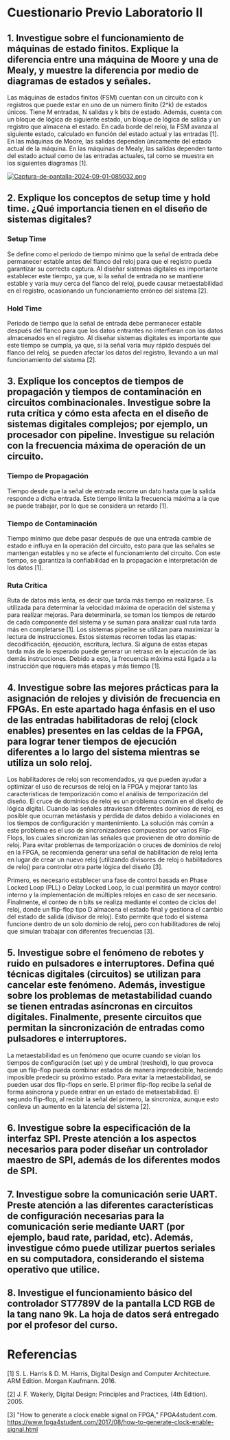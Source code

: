 # Cuestionario Previo Laboratorio II

##  1. Investigue sobre el funcionamiento de máquinas de estado finitos. Explique la diferencia entre una máquina de Moore y una de Mealy, y muestre la diferencia por medio de diagramas de estados y señales.

Las máquinas de estados finitos (FSM) cuentan con un circuito con k registros que puede estar en uno de un número finito (2^k) de estados únicos. Tiene M entradas, N salidas y k bits de estado. Además, cuenta con un bloque de lógica de siguiente estado, un bloque de lógica de salida y un registro que almacena el estado. En cada borde del reloj, la FSM avanza al siguiente estado, calculado en función del estado actual y las entradas [1]. 
En las máquinas de Moore, las salidas dependen únicamente del estado actual de la máquina. En las máquinas de Mealy, las salidas dependen tanto del estado actual como de las entradas actuales, tal como se muestra en los siguientes diagramas [1].

[![Captura-de-pantalla-2024-09-01-085032.png](https://i.postimg.cc/5tRybY1T/Captura-de-pantalla-2024-09-01-085032.png)](https://postimg.cc/p9KRBdmJ)

## 2. Explique los conceptos de setup time y hold time. ¿Qué importancia tienen en el diseño de sistemas digitales?

### Setup Time

Se define como el periodo de tiempo mínimo que la señal de entrada debe permanecer estable antes del flanco del reloj para que el registro pueda garantizar su correcta captura. Al diseñar sistemas digitales es importante establecer este tiempo, ya que, si la señal de entrada no se mantiene estable y varía muy cerca del flanco del reloj, puede causar metaestabilidad en el registro, ocasionando un funcionamiento erróneo del sistema [2].

### Hold Time

Periodo de tiempo que la señal de entrada debe permanecer estable después del flanco para que los datos entrantes no interfieran con los datos almacenados en el registro. Al diseñar sistemas digitales es importante que este tiempo se cumpla, ya que, si la señal varía muy rápido después del flanco del reloj, se pueden afectar los datos del registro, llevando a un mal funcionamiento del sistema [2].

## 3. Explique los conceptos de tiempos de propagación y tiempos de contaminación en circuitos combinacionales. Investigue sobre la ruta crítica y cómo esta afecta en el diseño de sistemas digitales complejos; por ejemplo, un procesador con pipeline. Investigue su relación con la frecuencia máxima de operación de un circuito.

### Tiempo de Propagación

Tiempo desde que la señal de entrada recorre un dato hasta que la salida responde a dicha entrada. Este tiempo limita la frecuencia máxima a la que se puede trabajar, por lo que se considera un retardo [1].

### Tiempo de Contaminación

Tiempo mínimo que debe pasar después de que una entrada cambie de estado e influya en la operación del circuito, esto para que las señales se mantengan estables y no se afecte el funcionamiento del circuito. Con este tiempo, se garantiza la confiabilidad en la propagación e interpretación de los datos [1].

### Ruta Crítica

Ruta de datos más lenta, es decir que tarda más tiempo en realizarse. Es utilizada para determinar la velocidad máxima de operación del sistema y para realizar mejoras. Para determinarla, se toman los tiempos de retardo de cada componente del sistema y se suman para analizar cual ruta tarda más en completarse [1].
Los sistemas pipeline se utilizan para maximizar la lectura de instrucciones. Estos sistemas recorren todas las etapas: decodificación, ejecución, escritura, lectura. Si alguna de estas etapas tarda más de lo esperado puede generar un retraso en la ejecución de las demás instrucciones. Debido a esto, la frecuencia máxima está ligada a la instrucción que requiera más etapas y más tiempo [1]. 


## 4. Investigue sobre las mejores prácticas para la asignación de relojes y división de frecuencia en FPGAs. En este apartado haga énfasis en el uso de las entradas habilitadoras de reloj (clock enables) presentes en las celdas de la FPGA, para lograr tener tiempos de ejecución diferentes a lo largo del sistema mientras se utiliza un solo reloj.


Los habilitadores de reloj son recomendados, ya que pueden ayudar a optimizar el uso de recursos de reloj en la FPGA y mejorar tanto las características de temporización como el análisis de temporización del diseño. El cruce de dominios de reloj es un problema común en el diseño de lógica digital. Cuando las señales atraviesan diferentes dominios de reloj, es posible que ocurran metástasis y pérdida de datos debido a violaciones en los tiempos de configuración y mantenimiento. La solución más común a este problema es el uso de sincronizadores compuestos por varios Flip-Flops, los cuales sincronizan las señales que provienen de otro dominio de reloj. Para evitar problemas de temporización o cruces de dominios de reloj en la FPGA, se recomienda generar una señal de habilitación de reloj lenta en lugar de crear un nuevo reloj (utilizando divisores de reloj o habilitadores de reloj) para controlar otra parte lógica del diseño [3]. 

Primero, es necesario establecer una fase de control basada en Phase Locked Loop (PLL) o Delay Locked Loop, lo cual permitirá un mayor control interno y la implementación de múltiples relojes en caso de ser necesario. Finalmente, el conteo de n bits se realiza mediante el conteo de ciclos del reloj, donde un flip-flop tipo D almacena el estado final y gestiona el cambio del estado de salida (divisor de reloj). Esto permite que todo el sistema funcione dentro de un solo dominio de reloj, pero con habilitadores de reloj que simulan trabajar con diferentes frecuencias [3]. 




## 5. Investigue sobre el fenómeno de rebotes y ruido en pulsadores e interruptores. Defina qué técnicas digitales (circuitos) se utilizan para cancelar este fenómeno. Además, investigue sobre los problemas de metastabilidad cuando se tienen entradas asíncronas en circuitos digitales. Finalmente, presente circuitos que permitan la sincronización de entradas como pulsadores e interruptores.

 
La metaestabilidad es un fenómeno que ocurre cuando se violan los tiempos de configuración (set up) y de umbral (treshold), lo que provoca que un flip-flop pueda combinar estados de manera impredecible, haciendo imposible predecir su próximo estado. Para evitar la metaestabilidad, se pueden usar dos flip-flops en serie. El primer flip-flop recibe la señal de forma asíncrona y puede entrar en un estado de metaestabilidad. El segundo flip-flop, al recibir la señal del primero, la sincroniza, aunque esto conlleva un aumento en la latencia del sistema [2]. 

 


## 6. Investigue sobre la especificación de la interfaz SPI. Preste atención a los aspectos necesarios para poder diseñar un controlador maestro de SPI, además de los diferentes modos de SPI.

## 7. Investigue sobre la comunicación serie UART. Preste atención a las diferentes características de configuración necesarias para la comunicación serie mediante UART (por ejemplo, baud rate, paridad, etc). Además, investigue cómo puede utilizar puertos seriales en su computadora, considerando el sistema operativo que utilice.

## 8. Investigue el funcionamiento básico del controlador ST7789V de la pantalla LCD RGB de la tang nano 9k. La hoja de datos será entregado por el profesor del curso.


# Referencias

[1] S. L. Harris & D. M. Harris, Digital Design and Computer Architecture. ARM Edition. Morgan Kaufmann. 2016.

[2] J. F. Wakerly, Digital Design: Principles and Practices, (4th Edition). 2005.

[3] "How to generate a clock enable signal on FPGA,” FPGA4student.com. https://www.fpga4student.com/2017/08/how-to-generate-clock-enable-signal.html 
